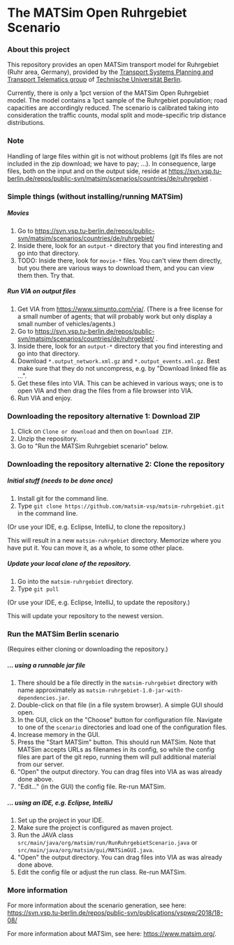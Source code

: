 # The MATSim Open Ruhrgebiet Scenario

### About this project

This repository provides an open MATSim transport model for Ruhrgebiet (Ruhr area, Germany), provided by the [Transport Systems Planning and Transport Telematics group](https://www.vsp.tu-berlin.de) of [Technische Universität Berlin](http://www.tu-berlin.de).

Currently, there is only a 1pct version of the MATSim Open Ruhrgebiet model. The model contains a 1pct sample of the Ruhrgebiet population; road capacities are accordingly reduced. The scenario is calibrated taking into consideration the traffic counts, modal split and mode-specific trip distance distributions.

### Note

Handling of large files within git is not without problems (git lfs files are not included in the zip download; we have to pay; ...).  In consequence, large files, both on the input and on the output side, reside at https://svn.vsp.tu-berlin.de/repos/public-svn/matsim/scenarios/countries/de/ruhrgebiet .  

### Simple things (without installing/running MATSim)

##### Movies

1. Go to https://svn.vsp.tu-berlin.de/repos/public-svn/matsim/scenarios/countries/de/ruhrgebiet/
1. Inside there, look for an `output-*` directory that you find interesting and go into that directory.
1. TODO: Inside there, look for `movie-*` files.  You can't view them directly, but you there are various ways to download them, and you can view them then.  Try that.

##### Run VIA on output files

1. Get VIA from https://www.simunto.com/via/.  (There is a free license for a small number of agents; that will probably work but only display a small number of vehicles/agents.)
1. Go to https://svn.vsp.tu-berlin.de/repos/public-svn/matsim/scenarios/countries/de/ruhrgebiet/ .
1. Inside there, look for an `output-*` directory that you find interesting and go into that directory.
1. Download `*.output_network.xml.gz` and `*.output_events.xml.gz`.  Best make sure that they do not uncompress, e.g. by "Download linked file as ...".
1. Get these files into VIA.  This can be achieved in various ways; one is to open VIA and then drag the files from a file browser into VIA.
1. Run VIA and enjoy.

### Downloading the repository alternative 1: Download ZIP

1. Click on `Clone or download` and then on `Download ZIP`.
1. Unzip the repository.
1. Go to "Run the MATSim Ruhrgebiet scenario" below.

### Downloading the repository alternative 2: Clone the repository

##### Initial stuff (needs to be done once)

1. Install git for the command line.
1. Type `git clone https://github.com/matsim-vsp/matsim-ruhrgebiet.git` in the command line.

(Or use your IDE, e.g. Eclipse, IntelliJ, to clone the repository.)

This will result in a new `matsim-ruhrgebiet` directory.  Memorize where you have put it.  You can move it, as a whole, to some other place.

##### Update your local clone of the repository.

1. Go into the `matsim-ruhrgebiet` directory.
1. Type `git pull`

(Or use your IDE, e.g. Eclipse, IntelliJ, to update the repository.)

This will update your repository to the newest version.

### Run the MATSim Berlin scenario
(Requires either cloning or downloading the repository.)

##### ... using a runnable jar file
1. There should be a file directly in the `matsim-ruhrgebiet` directory with name approximately as `matsim-ruhrgebiet-1.0-jar-with-dependencies.jar`.
1. Double-click on that file (in a file system browser).  A simple GUI should open.
1. In the GUI, click on the "Choose" button for configuration file.  Navigate to one of the `scenario` directories and load one of the configuration files.
1. Increase memory in the GUI.
1. Press the "Start MATSim" button.  This should run MATSim.  Note that MATSim accepts URLs as filenames in its config, so while the config files are part of the git repo, running them will pull additional material from our server.
1. "Open" the output directory.  You can drag files into VIA as was already done above.
1. "Edit..." (in the GUI) the config file.  Re-run MATSim.

##### ... using an IDE, e.g. Eclipse, IntelliJ
1. Set up the project in your IDE.
1. Make sure the project is configured as maven project.
1. Run the JAVA class `src/main/java/org/matsim/run/RunRuhrgebietScenario.java` or `src/main/java/org/matsim/gui/MATSimGUI.java`.
1. "Open" the output directory.  You can drag files into VIA as was already done above.
1. Edit the config file or adjust the run class. Re-run MATSim.

### More information

For more information about the scenario generation, see here: https://svn.vsp.tu-berlin.de/repos/public-svn/publications/vspwp/2018/18-08/

For more information about MATSim, see here: https://www.matsim.org/.
